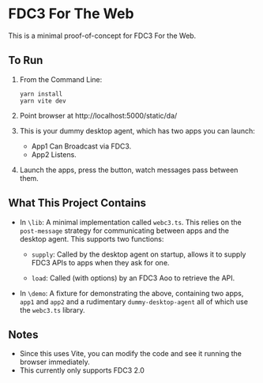 # FDC3 For The Web 

This is a minimal proof-of-concept for FDC3 For the Web.

## To Run

1.  From the Command Line:
    ```
    yarn install
    yarn vite dev
    ```

2. Point browser at http://localhost:5000/static/da/

3. This is your dummy desktop agent, which has two apps you can launch:

    - App1 Can Broadcast via FDC3.
    - App2 Listens.

4. Launch the apps, press the button, watch messages pass between them.

## What This Project Contains

 - In `\lib`:  A minimal implementation called `webc3.ts`.  This relies on the `post-message` strategy for communicating between apps and the desktop agent.  This supports two functions:

   - `supply`:  Called by the desktop agent on startup, allows it to supply FDC3 APIs to apps when they ask for one.

   - `load`: Called (with options) by an FDC3 Aoo to retrieve the API.

 - In `\demo`:  A fixture for demonstrating the above, containing two apps, `app1` and `app2` and a rudimentary `dummy-desktop-agent` all of which use the `webc3.ts` library.

## Notes

- Since this uses Vite, you can modify the code and see it running the browser immediately.
- This currently only supports FDC3 2.0


